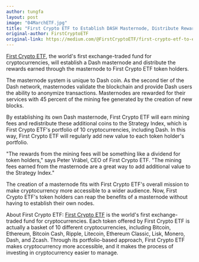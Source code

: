 ```yaml
---
author: tungfa
layout: post
image: "04MarchETF.jpg"
title: "First Crypto ETF to Establish DASH Masternode, Distribute Rewards as Dividends to Token Holders"
original-author: FirstCryptoETF 
original-link: https://medium.com/@FirstCryptoETF/first-crypto-etf-to-establish-dash-masternode-distribute-rewards-as-dividends-to-token-holders-eb8ac0dd08fe
---
```



[First Crypto ETF](https://firstcryptoetf.com/), the world's first exchange-traded fund for cryptocurrencies, will establish a Dash masternode and distribute the rewards earned through the masternode to First Crypto ETF token holders.

The masternode system is unique to Dash coin. As the second tier of the Dash network, masternodes validate the blockchain and provide Dash users the ability to anonymize transactions. Masternodes are rewarded for their services with 45 percent of the mining fee generated by the creation of new blocks.

By establishing its own Dash masternode, First Crypto ETF will earn mining fees and redistribute these additional coins to the Strategy Index, which is First Crypto ETF's portfolio of 10 cryptocurrencies, including Dash. In this way, First Crypto ETF will regularly add new value to each token holder's portfolio.

"The rewards from the mining fees will be something like a dividend for token holders," says Peter Vrábel, CEO of First Crypto ETF. "The mining fees earned from the masternode are a great way to add additional value to the Strategy Index."

The creation of a masternode fits with First Crypto ETF's overall mission to make cryptocurrency more accessible to a wider audience. Now, First Crypto ETF's token holders can reap the benefits of a masternode without having to establish their own nodes.

About First Crypto ETF: [First Crypto ETF](https://firstcryptoetf.com/) is the world's first exchange-traded fund for cryptocurrencies. Each token offered by First Crypto ETF is actually a basket of 10 different cryptocurrencies, including Bitcoin, Ethereum, Bitcoin Cash, Ripple, Litecoin, Ethereum Classic, Lisk, Monero, Dash, and Zcash. Through its portfolio-based approach, First Crypto ETF makes cryptocurrency more accessible, and it makes the process of investing in cryptocurrency easier to manage.
